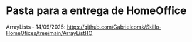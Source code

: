 # Pasta para a entrega de HomeOffice 

ArrayLists - 14/09/2025: https://github.com/Gabrielcomk/Skillo-HomeOfices/tree/main/ArrayListHO
